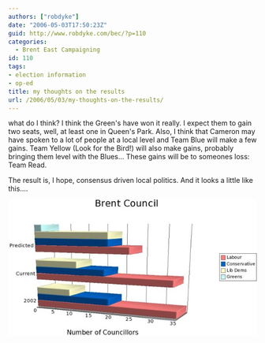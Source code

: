 ```yaml
---
authors: ["robdyke"]
date: "2006-05-03T17:50:23Z"
guid: http://www.robdyke.com/bec/?p=110
categories:
  - Brent East Campaigning
id: 110
tags:
- election information
- op-ed
title: my thoughts on the results
url: /2006/05/03/my-thoughts-on-the-results/
---
```

what do I think? I think the Green's have won it really. I expect them to gain two seats, well, at least one in Queen's Park. Also, I think that Cameron may have spoken to a lot of people at a local level and Team Blue will make a few gains. Team Yellow (Look for the Bird!) will also make gains, probably bringing them level with the Blues... These gains will be to someones loss: Team Read.

The result is, I hope, consensus driven local politics. And it looks a little like this....

<a title="Brent Council Members Prediction, 2006" class="imagelink" rel="attachment" id="p109" href="http://www.robdyke.com/bec/?attachment_id=109"><img alt="Brent Council Members Prediction, 2006" id="image109" src="/pubfiles/2006/05/brentcouncil.jpg" /></a>